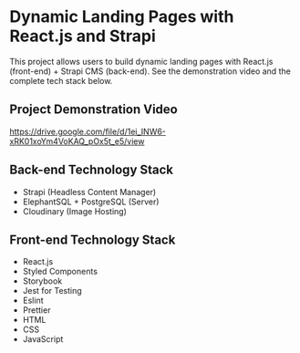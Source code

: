 # Dynamic Landing Pages with React.js and Strapi

This project allows users to build dynamic landing pages with React.js (front-end) + Strapi CMS (back-end). See the demonstration video and the complete tech stack below.

## Project Demonstration Video

https://drive.google.com/file/d/1ei_INW6-xRK01xoYm4VoKAQ_pOx5t_e5/view

## Back-end Technology Stack

+ Strapi (Headless Content Manager)
+ ElephantSQL + PostgreSQL (Server)
+ Cloudinary (Image Hosting)

## Front-end Technology Stack

+ React.js
+ Styled Components
+ Storybook 
+ Jest for Testing
+ Eslint
+ Prettier
+ HTML
+ CSS
+ JavaScript


